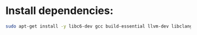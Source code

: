 # Install dependencies:

```sh
sudo apt-get install -y libc6-dev gcc build-essential llvm-dev libclang-dev clang
```